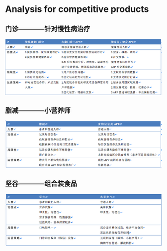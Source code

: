 # Analysis for competitive products
## 门诊————针对慢性病治疗
![门诊竞品分析](https://github.com/RecoveryPlusN/Report-and-Communication/blob/master/%E9%97%A8%E8%AF%8A%E7%AB%9E%E5%93%81%E5%88%86%E6%9E%90.png)

## 脂减————小营养师
![脂减竞品分析](https://github.com/RecoveryPlusN/Report-and-Communication/blob/master/%E8%84%82%E5%87%8F%E7%AB%9E%E5%93%81%E5%88%86%E6%9E%90.png)

## 坚谷————组合装食品
![坚谷竞品分析](https://github.com/RecoveryPlusN/Report-and-Communication/blob/master/%E5%9D%9A%E8%B0%B7%E7%AB%9E%E5%93%81%E5%88%86%E6%9E%90.png)
